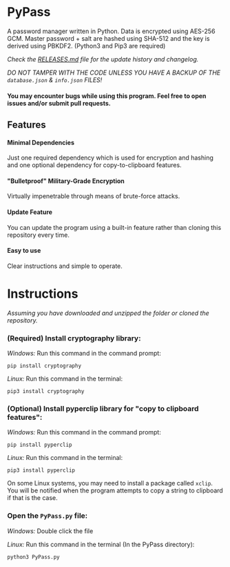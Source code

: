 # PyPass
A password manager written in Python. Data is encrypted using AES-256 GCM. Master password + salt are hashed using SHA-512 and the key is derived using PBKDF2. (Python3 and Pip3 are required)

*Check the [RELEASES.md](https://github.com/BetaLost/PyPass/blob/master/RELEASES.md) file for the update history and changelog.*

*DO NOT TAMPER WITH THE CODE UNLESS YOU HAVE A BACKUP OF THE `database.json` & `info.json` FILES!*

#### You may encounter bugs while using this program. Feel free to open issues and/or submit pull requests.

## Features
  #### Minimal Dependencies
  Just one required dependency which is used for encryption and hashing and one optional dependency for copy-to-clipboard features.
  
  #### "Bulletproof" Military-Grade Encryption
  Virtually impenetrable through means of brute-force attacks.
  
  #### Update Feature
  You can update the program using a built-in feature rather than cloning this repository every time.
  
  #### Easy to use
  Clear instructions and simple to operate.

# Instructions
_Assuming you have downloaded and unzipped the folder or cloned the repository._

 ### (Required) Install cryptography library:
 _Windows:_ Run this command in the command prompt: 
 ```
 pip install cryptography
 ```
 _Linux:_ Run this command in the terminal: 
 ```
 pip3 install cryptography
 ```
 ### (Optional) Install pyperclip library for "copy to clipboard features":
 _Windows:_ Run this command in the command prompt: 
 ```
 pip install pyperclip
 ```
 _Linux:_ Run this command in the terminal: 
 ```
 pip3 install pyperclip
 ```
 On some Linux systems, you may need to install a package called `xclip`. You will be notified when the program attempts to copy a string to clipboard if that is the case.
 
 ### Open the `PyPass.py` file:
 _Windows:_ Double click the file
  
 _Linux:_ Run this command in the terminal (In the PyPass directory): 
 ```
 python3 PyPass.py
 ```
